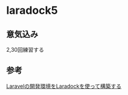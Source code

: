 # laradock5

## 意気込み
2,30回練習する

## 参考
[Laravelの開発環境をLaradockを使って構築する][link1]


[link1]:https://qiita.com/ucan-lab/items/90f74ce801618830e4fc
